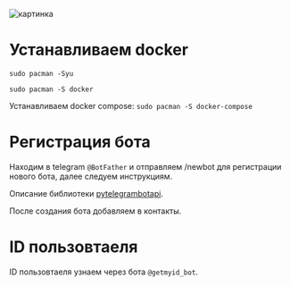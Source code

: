 ![картинка](https://zipwolf.uz/wp-content/uploads/2018/12/bots-thumb-768x432.jpg)

# Устанавливаем docker

`sudo pacman -Syu`

`sudo pacman -S docker`

Устанавливаем docker compose: `sudo pacman -S docker-compose`

# Регистрация бота 
Находим в telegram `@BotFather` и отправляем /newbot для регистрации нового бота, далее следуем инструкциям. 

Описание библиотеки [pytelegrambotapi](https://github.com/eternnoir/pyTelegramBotAPI).

После создания бота добавляем в контакты. 

# ID пользовтаеля 
ID пользовтаеля узнаем через бота `@getmyid_bot`.
